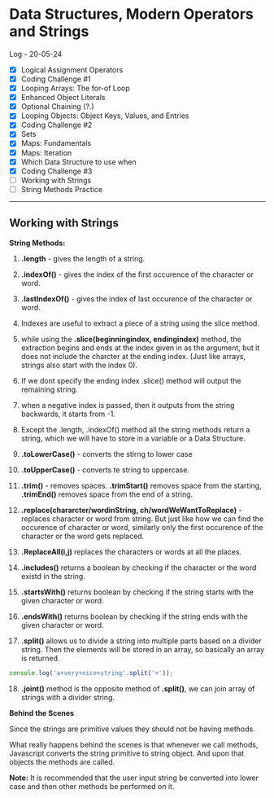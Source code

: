 # Data Structures, Modern Operators and Strings

Log - 20-05-24

- [x] Logical Assignment Operators
- [x] Coding Challenge #1
- [x] Looping Arrays: The for-of Loop
- [x] Enhanced Object Literals
- [x] Optional Chaining (?.)
- [x] Looping Objects: Object Keys, Values, and Entries
- [x] Coding Challenge #2
- [x] Sets
- [x] Maps: Fundamentals
- [x] Maps: Iteration
- [x] Which Data Structure to use when
- [x] Coding Challenge #3
- [ ] Working with Strings
- [ ] String Methods Practice

---

## Working with Strings

**String Methods:**

1. **.length** - gives the length of a string.

2. **.indexOf()** - gives the index of the first occurence of the character or word.

3. **.lastIndexOf()** - gives the index of last occurence of the character or word.

4. Indexes are useful to extract a piece of a string using the slice method.

5. while using the **.slice(beginningindex, endingindex)** method, the extraction begins and ends at the index given in as the argument, but it does not include the charcter at the ending index. (Just like arrays, strings also start with the index 0).

6. If we dont specify the ending index .slice() method will output the remaining string.

7. when a negative index is passed, then it outputs from the string backwards, it starts from -1.

8. Except the .length, .indexOf() method all the string methods return a string, which we will have to store in a variable or a Data Structure.

9. **.toLowerCase()** - converts the stirng to lower case

10. **.toUpperCase()** - converts te string to uppercase.

11. **.trim()** - removes spaces. **.trimStart()** removes space from the starting, **.trimEnd()** removes space from the end of a string.

12. **.replace(chararcter/wordinString, ch/wordWeWantToReplace)** - replaces character or word from string. But just like how we can find the occurence of character or word, similarly only the first occurence of the character or the word gets replaced.

13. **.ReplaceAll(i,j)** replaces the characters or words at all the places.

14. **.includes()** returns a boolean by checking if the character or the word existd in the string.

15. **.startsWith()** returns boolean by checking if the string starts with the given character or word.

16. **.endsWith()** returns boolean by checking if the string ends with the given character or word.

17. **.split()** allows us to divide a string into multiple parts based on a divider string. Then the elements will be stored in an array, so basically an array is returned.

```js
console.log('a+very+nice+string'.split('+'));
```

18. **.joint()** method is the opposite method of **.split()**, we can join array of strings with a divider string.

**Behind the Scenes**

Since the strings are primitive values they should not be having methods.

What really happens behind the scenes is that whenever we call methods, Javascript converts the string primitive to string object. And upon that objects the methods are called.

**Note:** It is recommended that the user input string be converted into lower case and then other methods be performed on it.
